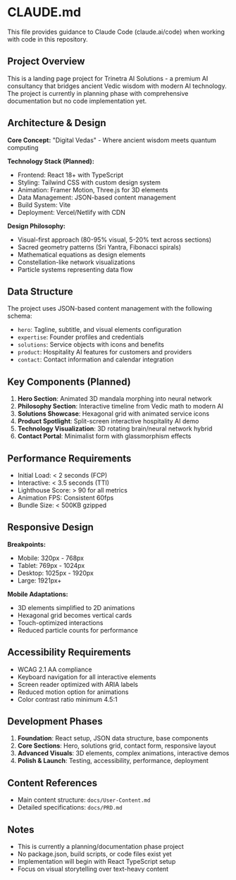 # CLAUDE.md

This file provides guidance to Claude Code (claude.ai/code) when working with code in this repository.

## Project Overview

This is a landing page project for Trinetra AI Solutions - a premium AI consultancy that bridges ancient Vedic wisdom with modern AI technology. The project is currently in planning phase with comprehensive documentation but no code implementation yet.

## Architecture & Design

**Core Concept:** "Digital Vedas" - Where ancient wisdom meets quantum computing

**Technology Stack (Planned):**
- Frontend: React 18+ with TypeScript
- Styling: Tailwind CSS with custom design system
- Animation: Framer Motion, Three.js for 3D elements
- Data Management: JSON-based content management
- Build System: Vite
- Deployment: Vercel/Netlify with CDN

**Design Philosophy:**
- Visual-first approach (80-95% visual, 5-20% text across sections)
- Sacred geometry patterns (Sri Yantra, Fibonacci spirals)
- Mathematical equations as design elements
- Constellation-like network visualizations
- Particle systems representing data flow

## Data Structure

The project uses JSON-based content management with the following schema:
- `hero`: Tagline, subtitle, and visual elements configuration
- `expertise`: Founder profiles and credentials
- `solutions`: Service objects with icons and benefits
- `product`: Hospitality AI features for customers and providers
- `contact`: Contact information and calendar integration

## Key Components (Planned)

1. **Hero Section**: Animated 3D mandala morphing into neural network
2. **Philosophy Section**: Interactive timeline from Vedic math to modern AI
3. **Solutions Showcase**: Hexagonal grid with animated service icons
4. **Product Spotlight**: Split-screen interactive hospitality AI demo
5. **Technology Visualization**: 3D rotating brain/neural network hybrid
6. **Contact Portal**: Minimalist form with glassmorphism effects

## Performance Requirements

- Initial Load: < 2 seconds (FCP)
- Interactive: < 3.5 seconds (TTI)
- Lighthouse Score: > 90 for all metrics
- Animation FPS: Consistent 60fps
- Bundle Size: < 500KB gzipped

## Responsive Design

**Breakpoints:**
- Mobile: 320px - 768px
- Tablet: 769px - 1024px
- Desktop: 1025px - 1920px
- Large: 1921px+

**Mobile Adaptations:**
- 3D elements simplified to 2D animations
- Hexagonal grid becomes vertical cards
- Touch-optimized interactions
- Reduced particle counts for performance

## Accessibility Requirements

- WCAG 2.1 AA compliance
- Keyboard navigation for all interactive elements
- Screen reader optimized with ARIA labels
- Reduced motion option for animations
- Color contrast ratio minimum 4.5:1

## Development Phases

1. **Foundation**: React setup, JSON data structure, base components
2. **Core Sections**: Hero, solutions grid, contact form, responsive layout
3. **Advanced Visuals**: 3D elements, complex animations, interactive demos
4. **Polish & Launch**: Testing, accessibility, performance, deployment

## Content References

- Main content structure: `docs/User-Content.md`
- Detailed specifications: `docs/PRD.md`

## Notes

- This is currently a planning/documentation phase project
- No package.json, build scripts, or code files exist yet
- Implementation will begin with React TypeScript setup
- Focus on visual storytelling over text-heavy content